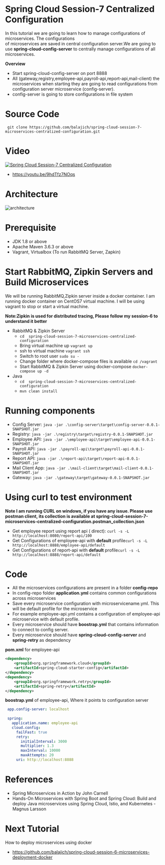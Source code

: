 # Spring Cloud Session-7 Centralized Configuration
In  this tutorial we are going to learn how to manage configurations of microservices. The configurations  
of microservices are saved in central configuration server.We are going to use **spring-cloud-config-server** to centrally
manage configurations of all microservices.

**Overview**
- Start spring-cloud-config-server on port 8888
- All (gateway,registry,employee-api,payroll-api,report-api,mail-client) the microservices when starting they are going 
to read configurations from configuration server microservice (config-server).
- config-server is going to store configurations in file system

# Source Code 
``` git clone https://github.com/balajich/spring-cloud-session-7-microservices-centralized-configuration.git``` 
# Video
[![Spring Cloud Session-7 Centralized Configuration](https://img.youtube.com/vi/9hdTfz7NOqs/0.jpg)](https://www.youtube.com/watch?v=9hdTfz7NOqs)
- https://youtu.be/9hdTfz7NOqs
# Architecture
![architecture](architecture.png "architecture")
# Prerequisite
- JDK 1.8 or above
- Apache Maven 3.6.3 or above
- Vagrant, Virtualbox (To run RabbitMQ Server, Zapkin)
# Start RabbitMQ, Zipkin Servers and Build Microservices
We will be running RabbitMQ,Zipkin server inside a docker container. I am running docker container on CentOS7 virtual machine. 
I will be using vagrant to stop or start a virtual machine.

**Note:Zipkin is used for distributed tracing, Please follow my session-6 to understand it better**
- RabbitMQ & Zipkin Server
    - ``` cd  spring-cloud-session-7-microservices-centralized-configuration ```
    - Bring virtual machine up ``` vagrant up ```
    - ssh to virtual machine ```vagrant ssh ```
    - Switch to root user ``` sudo su - ```
    - Change folder where docker-compose files is available ```cd /vagrant```
    - Start RabbitMQ & Zipkin Server using docker-compose ``` docker-compose up -d ```
- Java
    - ``` cd  spring-cloud-session-7-microservices-centralized-configuration ```
    - ``` mvn clean install ```

# Running components
- Config Server: ``` java -jar .\config-server\target\config-server-0.0.1-SNAPSHOT.jar ```
- Registry: ``` java -jar .\registry\target\registry-0.0.1-SNAPSHOT.jar ```
- Employee API: ``` java -jar .\employee-api\target\employee-api-0.0.1-SNAPSHOT.jar ```
- Payroll API: ``` java -jar .\payroll-api\target\payroll-api-0.0.1-SNAPSHOT.jar ```
- Report API: ``` java -jar .\report-api\target\report-api-0.0.1-SNAPSHOT.jar ```
- Mail Client App: ``` java -jar .\mail-client\target\mail-client-0.0.1-SNAPSHOT.jar ```
- Gateway: ``` java -jar .\gateway\target\gateway-0.0.1-SNAPSHOT.jar ``` 

# Using curl to test environment
**Note I am running CURL on windows, if you have any issue. Please use postman client, its collection is available 
at  spring-cloud-session-7-microservices-centralized-configuration.postman_collection.json**
- Get employee report using report api ( direct): ``` curl -s -L  http://localhost:8080/report-api/100 ```
- Get Configurations of employee-api  with **default** profile``` curl -s -L http://localhost:8888/employee-api/default ```
- Get Configurations of report-api  with **default** profile``` curl -s -L http://localhost:8888/report-api/default ```
 
# Code
- All the microservices configurations are present in a folder **config-repo**
- In config-repo folder **application.yml** contains common configurations across microservices
- Save every microservice configuration with microservicename.yml. This will be default profile for the microservice
- For example employee-api.yml contains a configuration of employee-api microservice with default profile.
- Every microservice should have **boostrap.yml** that contains information to connect to config server.
- Every microservice should have **spring-cloud-config-server** and **spring-retry** as dependency

**pom.xml** for employee-api
```xml
<dependency>
    <groupId>org.springframework.cloud</groupId>
    <artifactId>spring-cloud-starter-config</artifactId>
</dependency>
<dependency>
    <groupId>org.springframework.retry</groupId>
    <artifactId>spring-retry</artifactId>
</dependency>
```
**boostrap.yml** of employee-api, Where it points to configuration server
```yaml
 app.config-server: localhost
 
 spring:
   application.name: employee-api
   cloud.config:
     failFast: true
     retry:
       initialInterval: 3000
       multiplier: 1.3
       maxInterval: 10000
       maxAttempts: 20
     uri: http://localhost:8888
```
# References
- Spring Microservices in Action by John Carnell 
- Hands-On Microservices with Spring Boot and Spring Cloud: Build and deploy Java microservices 
using Spring Cloud, Istio, and Kubernetes -Magnus Larsson
# Next Tutorial
How to deploy microservices using docker
- https://github.com/balajich/spring-cloud-session-6-microservices-deployment-docker